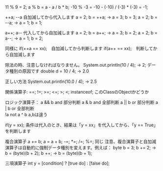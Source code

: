 11 % 9 = 2;
a % b = a - a / b * b;
-10 % -3 = -10 - (-10) / (-3) * (-3) = -1;

++a; --a 自加減してから代入します
a = 2; b = ++a; -> a = 3; b = 3;
a = 2; b = --a; -> a = 1; b = 1;

a++; a-- 代入してから自加減します
a = 2; b = a++; -> a = 3; b = 2;
a = 2; b = a--; -> a = 1; b = 2;

同様に
if(++a == xx);　自加減してから判断します
if(a++ == xx);　判断してから自加減します

除法の時、注意しなければなりません。
System.out.println(10 / 4); -> 2; データ種別の原因です
double d = 10 / 4; -> 2.0

正しい方法
System.out.println(10.0 / 4); -> 2.5

関係演算子:
==; !=; >=; <=; >; <;
instanceof; このClassのObjectかどうか

ロジック演算子：
a && b		and			部分判断
a &  b		and			全部判断
a || b		or			部分判断
a |  b 		or			全部判断		
!a			not
a ^  b		a,bは違う

if(y = xx); 条件は代入のとき、結果は「y = xx」を代入してから、「y == True」を判断します

複合演算子
a += b; a = a + b;
-=; *=; /=; %=; 同じ
注意、複合演算子と自加減演算子は自動的に強制データ種別を変えます。例えば：
byte b = 3;
b += 2; -> b = (byte)(b + 2);
b ++; -> b = (byte)(b + 1);

三項演算子
int y = [condition] ? [true do] : [false do];